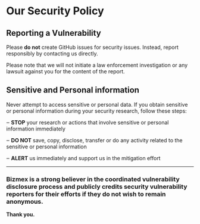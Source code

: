 # Our Security Policy

## Reporting a Vulnerability

Please **do not** create GitHub issues for security issues. Instead, report responsibly by contacting us directly. 


Please note that we will not initiate a law enforcement investigation or any lawsuit against you for the content of the report.

## Sensitive and Personal information
Never attempt to access sensitive or personal data. If you obtain sensitive or personal information during your security research, follow these steps:

‒ **STOP** your research or actions that involve sensitive or personal information immediately

‒ **DO NOT** save, copy, disclose, transfer or do any activity related to the sensitive or personal information

‒ **ALERT** us immediately and support us in the mitigation effort
<hr>

### Bizmex is a strong believer in the coordinated vulnerability disclosure process and publicly credits security vulnerability reporters for their efforts if they do not wish to remain anonymous.

**Thank you.**
